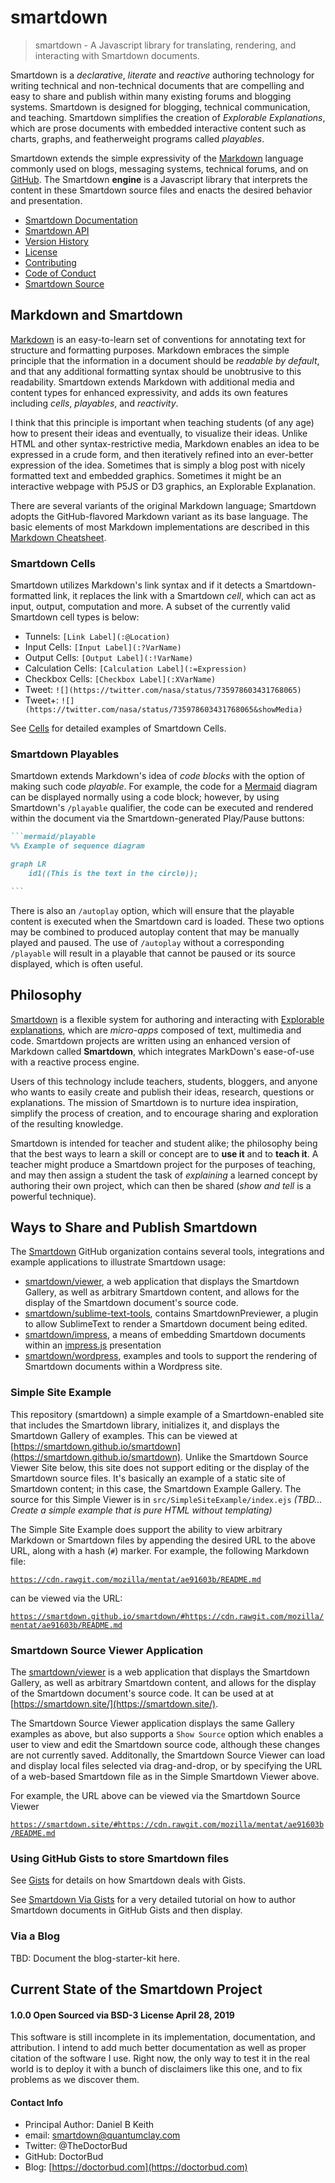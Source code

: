 # smartdown

> smartdown - A Javascript library for translating, rendering, and interacting with Smartdown documents.

Smartdown is a *declarative*, *literate* and *reactive* authoring technology for writing technical and non-technical documents that are compelling and easy to share and publish within many existing forums and blogging systems. Smartdown is designed for blogging, technical communication, and teaching. Smartdown simplifies the creation of *Explorable Explanations*, which are prose documents with embedded interactive content such as charts, graphs, and featherweight programs called *playables*.

Smartdown extends the simple expressivity of the [Markdown](https://en.wikipedia.org/wiki/Markdown) language commonly used on blogs, messaging systems, technical forums, and on [GitHub](https://help.github.com/articles/basic-writing-and-formatting-syntax/). The Smartdown **engine** is a Javascript library that interprets the content in these Smartdown source files and enacts the desired behavior and presentation.

- [Smartdown Documentation](https://smartdown.github.io/smartdown/doc/)
- [Smartdown API](https://smartdown.github.io/smartdown/doc/api/)
- [Version History](https://smartdown.github.io/smartdown/doc/versions/)
- [License](https://smartdown.github.io/smartdown/doc/license/)
- [Contributing](https://smartdown.github.io/smartdown/doc/contributing/)
- [Code of Conduct](https://smartdown.github.io/smartdown/doc/code_of_conduct/)
- [Smartdown Source](https://github.com/smartdown/smartdown/)


## Markdown and Smartdown

[Markdown](https://en.wikipedia.org/wiki/Markdown) is an easy-to-learn set of conventions for annotating text for structure and formatting purposes. Markdown embraces the simple principle that the information in a document should be *readable by default*, and that any additional formatting syntax should be unobtrusive to this readability. Smartdown extends Markdown with additional media and content types for enhanced expressivity, and adds its own features including *cells*, *playables*, and *reactivity*.

I think that this principle is important when teaching students (of any age) how to present their ideas and eventually, to visualize their ideas. Unlike HTML and other syntax-restrictive media, Markdown enables an idea to be expressed in a crude form, and then iteratively refined into an ever-better expression of the idea. Sometimes that is simply a blog post with nicely formatted text and embedded graphics. Sometimes it might be an interactive webpage with P5JS or D3 graphics, an Explorable Explanation.

There are several variants of the original Markdown language; Smartdown adopts the GitHub-flavored Markdown variant as its base language. The basic elements of most Markdown implementations are described in this [Markdown Cheatsheet](https://github.com/adam-p/markdown-here/wiki/Markdown-Cheatsheet).

### Smartdown Cells

Smartdown utilizes Markdown's link syntax and if it detects a Smartdown-formatted link, it replaces the link with a Smartdown *cell*, which can act as input, output, computation and more. A subset of the currently valid Smartdown cell types is below:

- Tunnels: `[Link Label](:@Location)`
- Input Cells: `[Input Label](:?VarName)`
- Output Cells: `[Output Label](:!VarName)`
- Calculation Cells: `[Calculation Label](:=Expression)`
- Checkbox Cells: `[Checkbox Label](:XVarName)`
- Tweet: `![](https://twitter.com/nasa/status/735978603431768065)`
- Tweet+: `![](https://twitter.com/nasa/status/735978603431768065&showMedia)`

See [Cells](https://smartdown.github.io/smartdown/#Cells) for detailed examples of Smartdown Cells.

### Smartdown Playables

Smartdown extends Markdown's idea of *code blocks* with the option of making such code *playable*. For example, the code for a [Mermaid](https://mermaidjs.github.io) diagram can be displayed normally using a code block; however, by using Smartdown's `/playable` qualifier, the code can be executed and rendered within the document via the Smartdown-generated Play/Pause buttons:

````markdown
```mermaid/playable
%% Example of sequence diagram

graph LR
    id1((This is the text in the circle));

```
````

There is also an `/autoplay` option, which will ensure that the playable content is executed when the Smartdown card is loaded. These two options may be combined to produced autoplay content that may be manually played and paused. The use of `/autoplay` without a corresponding `/playable` will result in a playable that cannot be paused or its source displayed, which is often useful.

## Philosophy

[Smartdown](https://smartdown.io) is a flexible system for authoring and interacting with [Explorable explanations](https://medium.com/@Max_Goldstein/exploring-explorable-explanations-92f865c8d6ba#.10uo10u6k), which are *micro-apps* composed of text, multimedia and code. Smartdown projects are written using an enhanced version of Markdown called **Smartdown**, which integrates MarkDown's ease-of-use with a reactive process engine.

Users of this technology include teachers, students, bloggers, and anyone who wants to easily create and publish their ideas, research, questions or explanations. The mission of Smartdown is to nurture idea inspiration, simplify the process of creation, and to encourage sharing and exploration of the resulting knowledge.

Smartdown is intended for teacher and student alike; the philosophy being that the best ways to learn a skill or concept are to **use it** and to **teach it**. A teacher might produce a Smartdown project for the purposes of teaching, and may then assign a student the task of *explaining* a learned concept by authoring their own project, which can then be shared (*show and tell* is a powerful technique).

## Ways to Share and Publish Smartdown

The [Smartdown](https://github.com/smartdown) GitHub organization contains several tools, integrations and example applications to illustrate Smartdown usage:

- [smartdown/viewer](https://github.com/smartdown/viewer), a web application that displays the Smartdown Gallery, as well as arbitrary Smartdown content, and allows for the display of the Smartdown document's source code.
- [smartdown/sublime-text-tools](https://github.com/smartdown/sublime-text-tools), contains SmartdownPreviewer, a plugin to allow SublimeText to render a Smartdown document being edited.
- [smartdown/impress](https://github.com/smartdown/impress), a means of embedding Smartdown documents within an [impress.js](https://github.com/impress/impress.js?utm_source=recordnotfound.com) presentation
- [smartdown/wordpress](https://github.com/smartdown/wordpress), examples and tools to support the rendering of Smartdown documents within a Wordpress site.

### Simple Site Example

This repository (smartdown) a simple example of a Smartdown-enabled site that includes the Smartdown library, initializes it, and displays the Smartdown Gallery of examples. This can be viewed at [https://smartdown.github.io/smartdown](https://smartdown.github.io/smartdown). Unlike the Smartdown Source Viewer Site below, this site does not support editing or the display of the Smartdown source files. It's basically an example of a static site of Smartdown content; in this case, the Smartdown Example Gallery. The source for this Simple Viewer is in `src/SimpleSiteExample/index.ejs` *(TBD... Create a simple example that is pure HTML without templating)*

The Simple Site Example does support the ability to view arbitrary Markdown or Smartdown files by appending the desired URL to the above URL, along with a hash (`#`) marker. For example, the following Markdown file:

[`https://cdn.rawgit.com/mozilla/mentat/ae91603b/README.md`](https://cdn.rawgit.com/mozilla/mentat/ae91603b/README.md)

can be viewed via the URL:

[`https://smartdown.github.io/smartdown/#https://cdn.rawgit.com/mozilla/mentat/ae91603b/README.md`](https://smartdown.github.io/smartdown/#https://cdn.rawgit.com/mozilla/mentat/ae91603b/README.md)


### Smartdown Source Viewer Application

The [smartdown/viewer](https://github.com/smartdown/viewer) is a web application that displays the Smartdown Gallery, as well as arbitrary Smartdown content, and allows for the display of the Smartdown document's source code. It can be used at at [https://smartdown.site/](https://smartdown.site/).

The Smartdown Source Viewer application displays the same Gallery examples as above, but also supports a `Show Source` option which enables a user to view and edit the Smartdown source code, although these changes are not currently saved. Additonally, the Smartdown Source Viewer can load and display local files selected via drag-and-drop, or by specifying the URL of a web-based Smartdown file as in the Simple Smartdown Viewer above.

For example, the URL above can be viewed via the Smartdown Source Viewer

[`https://smartdown.site/#https://cdn.rawgit.com/mozilla/mentat/ae91603b/README.md`](https://smartdown.site/#https://cdn.rawgit.com/mozilla/mentat/ae91603b/README.md)


### Using GitHub Gists to store Smartdown files

See [Gists](https://smartdown.github.io/smartdown/#Gists) for details on how Smartdown deals with Gists.

See [Smartdown Via Gists](https://smartdown.github.io/smartdown/#gist/DoctorBud/3b5cbab3424e08199b8046cf98d19c8f/Home) for a very detailed tutorial on how to author Smartdown documents in GitHub Gists and then display.


### Via a Blog

TBD: Document the blog-starter-kit here.

## Current State of the Smartdown Project

#### 1.0.0 Open Sourced via BSD-3 License April 28, 2019

This software is still incomplete in its implementation, documentation, and attribution. I intend to add much better documentation as well as proper citation of the software I use. Right now, the only way to test it in the real world is to deploy it with a bunch of disclaimers like this one, and to fix problems as we discover them.

#### Contact Info

- Principal Author: Daniel B Keith
- email: [smartdown@quantumclay.com](mailto:smartdown@quantumclay.com)
- Twitter: @TheDoctorBud
- GitHub: DoctorBud
- Blog: [https://doctorbud.com](https://doctorbud.com)

